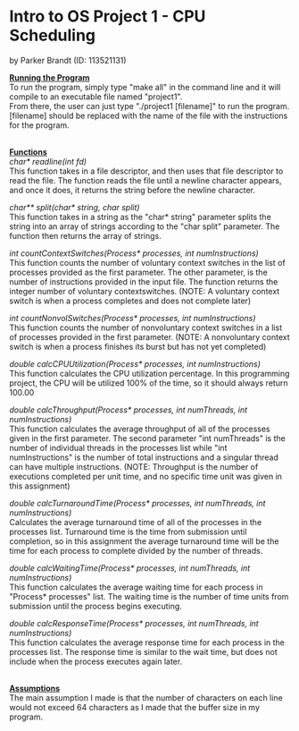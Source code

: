 # Intro to OS Project 1 - CPU Scheduling
by Parker Brandt (ID: 113521131)</br>

<b><u>Running the Program</u></b></br>
To run the program, simply type "make all" in the command line and it will compile to an executable file named "project1".</br>
From there, the user can just type "./project1 [filename]" to run the program. [filename] should be replaced with the name of the file with the instructions for the program.</br></br>


<b><u>Functions</b></u></br>
<i>char* readline(int fd)</i></br>
This function takes in a file descriptor, and then uses that file descriptor to read the file. The function reads the file until a newline character appears, and once it does, it returns the string before the newline character.</br>

<i>char** split(char* string, char split)</i></br>
This function takes in a string as the "char* string" parameter splits the string into an array of strings according to the "char split" parameter. The function then returns the array of strings.</br>

<i>int countContextSwitches(Process* processes, int numInstructions)</i></br>
This function counts the number of voluntary context switches in the list of processes provided as the first parameter. The other parameter, is the number of instructions provided in the input file. The function returns the integer number of voluntary contextswitches.
(NOTE: A voluntary context switch is when a process completes and does not complete later)</br>

<i>int countNonvolSwitches(Process* processes, int numInstructions)</i></br>
This function counts the number of nonvoluntary context switches in a list of processes provided in the first parameter.
(NOTE: A nonvoluntary context switch is when a process finishes its burst but has not yet completed)</br>

<i>double calcCPUUtilization(Process* processes, int numInstructions)</i></br>
This function calculates the CPU utilization percentage. In this programming project, the CPU will be utilized 100% of the time, so it should always return 100.00</br>

<i>double calcThroughput(Process* processes, int numThreads, int numInstructions)</i></br>
This function calculates the average throughput of all of the processes given in the first parameter. The second parameter "int numThreads" is the number of individual threads in the processes list while "int numInstructions" is the number of total instructions and a singular thread can have multiple instructions.
(NOTE: Throughput is the number of executions completed per unit time, and no specific time unit was given in this assignment)</br>

<i>double calcTurnaroundTime(Process* processes, int numThreads, int numInstructions)</i></br>
Calculates the average turnaround time of all of the processes in the processes list. Turnaround time is the time from submission until completion, so in this assignment the average turnaround time will be the time for each process to complete divided by the number of threads.</br>

<i>double calcWaitingTime(Process* processes, int numThreads, int numInstructions)</i></br>
This function calculates the average waiting time for each process in "Process* processes" list. The waiting time is the number of time units from submission until the process begins executing.</br>

<i>double calcResponseTime(Process* processes, int numThreads, int numInstructions)</i></br>
This function calculates the average response time for each process in the processes list. The response time is similar to the wait time, but does not include when the process executes again later.</br></br>

<b><u>Assumptions</b></u></br>
The main assumption I made is that the number of characters on each line would not exceed 64 characters as I made that the buffer size in my program.

